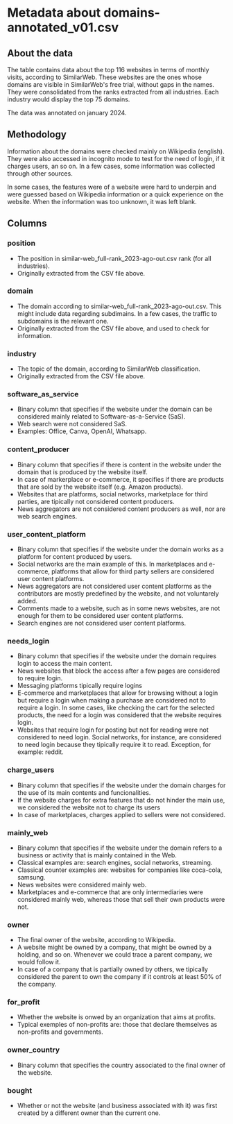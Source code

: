# Metadata about domains-annotated_v01.csv


## About the data

The table contains data about the top 116 websites in terms of monthly visits, according to SimilarWeb. These
websites are the ones whose domains are visible in SimilarWeb's free trial, without gaps in the names. They were 
consolidated from the ranks extracted from all industries. Each industry would display the top 75 domains.

The data was annotated on january 2024.


## Methodology

Information about the domains were checked mainly on Wikipedia (english). They were also accessed in incognito mode
to test for the need of login, if it charges users, an so on. In a few cases, some information was collected through 
other sources.

In some cases, the features were of a website were hard to underpin and were guessed based on Wikipedia information or 
a quick experience on the website. When the information was too unknown, it was left blank.


## Columns

### position

* The position in similar-web_full-rank_2023-ago-out.csv rank (for all industries).
* Originally extracted from the CSV file above.

### domain

* The domain according to similar-web_full-rank_2023-ago-out.csv. This might include 
  data regarding subdimains. In a few cases, the traffic to subdomains is the relevant one.
* Originally extracted from the CSV file above, and used to check for information.

### industry

* The topic of the domain, according to SimilarWeb classification.
* Originally extracted from the CSV file above.

### software_as_service

* Binary column that specifies if the website under the domain can be considered mainly 
  related to Software-as-a-Service (SaS). 
* Web search were not considered SaS.
* Examples: Office, Canva, OpenAI, Whatsapp.

### content_producer

* Binary column that specifies if there is content in the website under the domain that is
  produced by the website itself. 
* In case of markerplace or e-commerce, it specifies if there are products that are sold 
  by the website itself (e.g. Amazon products).
* Websites that are platforms, social networks, marketplace for third parties, are tipically 
  not considered content producers.
* News aggregators are not considered content producers as well, nor are web search engines.

### user_content_platform

* Binary column that specifies if the website under the domain works as a platform for content
  produced by users.
* Social networks are the main example of this. In marketplaces and e-commerce, platforms that 
  allow for third party sellers are considered user content platforms. 
* News aggregators are not considered user content platforms as the contributors are mostly 
  predefined by the website, and not voluntarely added.
* Comments made to a website, such as in some news websites, are not enough for them to be 
  considered user content platforms.
* Search engines are not considered user content platforms.

### needs_login

* Binary column that specifies if the website under the domain requires login to access the main content.
* News websites that block the access after a few pages are considered to require login.
* Messaging platforms tipically require logins
* E-commerce and marketplaces that allow for browsing without a login but require a login when making a 
  purchase are considered not to require a login. In some cases, like checking the cart for the selected 
  products, the need for a login was considered that the website requires login.
* Websites that require login for posting but not for reading were not considered to need login. Social 
  networks, for instance, are considered to need login because they tipically require it to read. 
  Exception, for example: reddit.

### charge_users

* Binary column that specifies if the website under the domain charges for the use of its main contents and 
  funcionalities.
* If the website charges for extra features that do not hinder the main use, we considered the website not 
  to charge its users
* In case of marketplaces, charges applied to sellers were not considered.

### mainly_web

* Binary column that specifies if the website under the domain refers to a business or activity that is 
  mainly contained in the Web. 
* Classical examples are: search engines, social networks, streaming.
* Classical counter examples are: websites for companies like coca-cola, samsung.
* News websites were considered mainly web.
* Marketplaces and e-commerce that are only intermediaries were considered mainly web, whereas those 
  that sell their own products were not.

### owner

* The final owner of the website, according to Wikipedia. 
* A website might be owned by a company, that might be owned by a holding, and so on. Whenever we could trace
  a parent company, we would follow it.
* In case of a company that is partially owned by others, we tipically considered the parent to own the 
  company if it controls at least 50% of the company.

### for_profit

* Whether the website is onwed by an organization that aims at profits.
* Typical exemples of non-profits are: those that declare themselves as non-profits and governments.

### owner_country

* Binary column that specifies the country associated to the final owner of the website.

### bought

* Whether or not the website (and business associated with it) was first created by a different owner than
  the current one.
